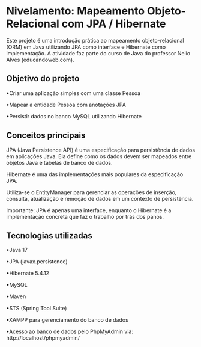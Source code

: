 # Nivelamento: Mapeamento Objeto-Relacional com JPA / Hibernate

Este projeto é uma introdução prática ao mapeamento objeto-relacional (ORM) em Java utilizando JPA como interface e Hibernate como implementação. A atividade faz parte do curso de Java do professor Nelio Alves (educandoweb.com).

##  Objetivo do projeto

•Criar uma aplicação simples com uma classe Pessoa

•Mapear a entidade Pessoa com anotações JPA

•Persistir dados no banco MySQL utilizando Hibernate	
	
##  Conceitos principais

JPA (Java Persistence API) é uma especificação para persistência de dados em aplicações Java. Ela define como os dados devem ser mapeados entre objetos Java e tabelas de banco de dados.

Hibernate é uma das implementações mais populares da especificação JPA.

Utiliza-se o EntityManager para gerenciar as operações de inserção, consulta, atualização e remoção de dados em um contexto de persistência.

Importante: JPA é apenas uma interface, enquanto o Hibernate é a implementação concreta que faz o trabalho por trás dos panos.

##  Tecnologias utilizadas

•Java 17
	
•JPA (javax.persistence)

•Hibernate 5.4.12

•MySQL

•Maven

•STS (Spring Tool Suite) 

•XAMPP para gerenciamento do banco de dados

•Acesso ao banco de dados pelo PhpMyAdmin via: http://localhost/phpmyadmin/


